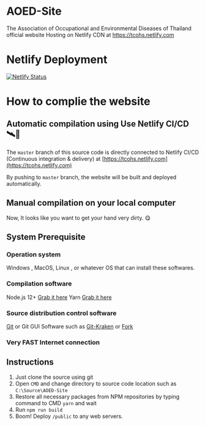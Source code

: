 # AOED-Site
The Association of Occupational and Environmental Diseases of Thailand official website
Hosting on Netlify CDN at https://tcohs.netlify.com

# Netlify Deployment
[![Netlify Status](https://api.netlify.com/api/v1/badges/9b9b26c3-6609-4db6-b771-53c2a995256f/deploy-status)](https://app.netlify.com/sites/aoed/deploys)

# How to complie the website

## Automatic compilation using Use Netlify CI/CD 🛰🚀
The `master` branch of this source code is directly connected to Netlify CI/CD (Continuous integration & delivery) at [https://tcohs.netlify.com](https://tcohs.netlify.com)

By pushing to `master` branch, the website will be built and deployed automatically. 

## Manual compilation on your local computer
Now, It looks like you want to get your hand very dirty. 😋

## System Prerequisite
### Operation system
Windows , MacOS, Linux , or whatever OS that can install these softwares.
### Compilation software
Node.js 12+ [Grab it here](https://nodejs.org)
Yarn [Grab it here](https://yarnpkg.com)
### Source distribution control software
 [Git](https://git-scm.com
) or Git GUI Software such as [Git-Kraken](https://www.gitkraken.com/) or [Fork](https://git-fork.com/)
### Very FAST Internet connection 
## Instructions

1. Just clone the source using git
2. Open `CMD` and change directory to source code location such as `C:\Source\AOED-Site`
2. Restore all necessary packages from NPM repositories by typing command to CMD `yarn` and wait
3. Run `npm run build`
4. Boom! Deploy `/public` to any web servers.
